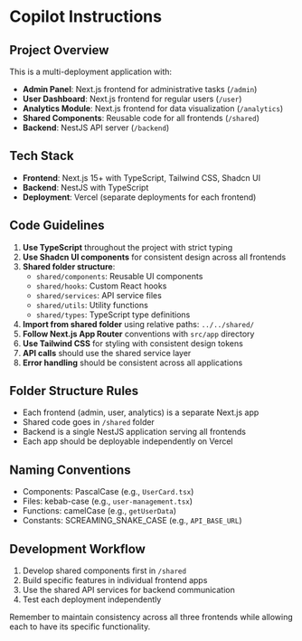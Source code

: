 # Copilot Instructions

<!-- Use this file to provide workspace-specific custom instructions to Copilot. For more details, visit https://code.visualstudio.com/docs/copilot/copilot-customization#_use-a-githubcopilotinstructionsmd-file -->

## Project Overview

This is a multi-deployment application with:
- **Admin Panel**: Next.js frontend for administrative tasks (`/admin`)
- **User Dashboard**: Next.js frontend for regular users (`/user`) 
- **Analytics Module**: Next.js frontend for data visualization (`/analytics`)
- **Shared Components**: Reusable code for all frontends (`/shared`)
- **Backend**: NestJS API server (`/backend`)

## Tech Stack

- **Frontend**: Next.js 15+ with TypeScript, Tailwind CSS, Shadcn UI
- **Backend**: NestJS with TypeScript
- **Deployment**: Vercel (separate deployments for each frontend)

## Code Guidelines

1. **Use TypeScript** throughout the project with strict typing
2. **Use Shadcn UI components** for consistent design across all frontends
3. **Shared folder structure**:
   - `shared/components`: Reusable UI components
   - `shared/hooks`: Custom React hooks
   - `shared/services`: API service files
   - `shared/utils`: Utility functions
   - `shared/types`: TypeScript type definitions
4. **Import from shared folder** using relative paths: `../../shared/`
5. **Follow Next.js App Router** conventions with `src/app` directory
6. **Use Tailwind CSS** for styling with consistent design tokens
7. **API calls** should use the shared service layer
8. **Error handling** should be consistent across all applications

## Folder Structure Rules

- Each frontend (admin, user, analytics) is a separate Next.js app
- Shared code goes in `/shared` folder
- Backend is a single NestJS application serving all frontends
- Each app should be deployable independently on Vercel

## Naming Conventions

- Components: PascalCase (e.g., `UserCard.tsx`)
- Files: kebab-case (e.g., `user-management.tsx`)
- Functions: camelCase (e.g., `getUserData`)
- Constants: SCREAMING_SNAKE_CASE (e.g., `API_BASE_URL`)

## Development Workflow

1. Develop shared components first in `/shared`
2. Build specific features in individual frontend apps
3. Use the shared API services for backend communication
4. Test each deployment independently

Remember to maintain consistency across all three frontends while allowing each to have its specific functionality.
